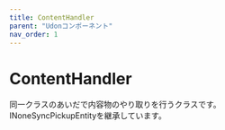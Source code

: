 ```yaml
---
title: ContentHandler
parent: "Udonコンポーネント"
nav_order: 1
---
```


# ContentHandler

同一クラスのあいだで内容物のやり取りを行うクラスです。  
INoneSyncPickupEntityを継承しています。

